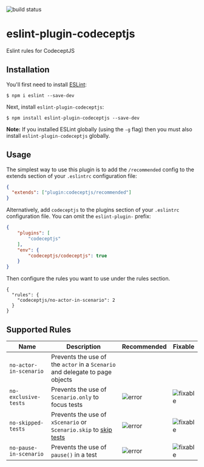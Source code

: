 ![build status](https://travis-ci.org/poenneby/eslint-plugin-codeceptjs.svg?branch=master)

# eslint-plugin-codeceptjs

Eslint rules for CodeceptJS

## Installation

You'll first need to install [ESLint](http://eslint.org):

```
$ npm i eslint --save-dev
```

Next, install `eslint-plugin-codeceptjs`:

```
$ npm install eslint-plugin-codeceptjs --save-dev
```

**Note:** If you installed ESLint globally (using the `-g` flag) then you must also install `eslint-plugin-codeceptjs` globally.

## Usage

The simplest way to use this plugin is to add the `/recommended` config to the extends section of your `.eslintrc` configuration file:

```json
{
  "extends": ["plugin:codeceptjs/recommended"]
}
```

Alternatively, add `codeceptjs` to the plugins section of your `.eslintrc` configuration file. You can omit the `eslint-plugin-` prefix:

```json
{
    "plugins": [
        "codeceptjs"
    ],
    "env": {
        "codeceptjs/codeceptjs": true
    }
}
```

Then configure the rules you want to use under the rules section.

```
{
  "rules": {
    "codeceptjs/no-actor-in-scenario": 2
  }
}
```
## Supported Rules

| Name | Description | Recommended | Fixable |
|------|-------------|-------------|---------|
| `no-actor-in-scenario` | Prevents the use of the `actor` in a `Scenario` and delegate to page objects | | |
| `no-exclusive-tests` | Prevents the use of `Scenario.only` to focus tests | ![error] | ![fixable] |
| `no-skipped-tests` | Prevents the use of `xScenario` or `Scenario.skip` to [skip tests][1] | ![error] | ![fixable] |
| `no-pause-in-scenario` | Prevents the use of `pause()` in a test | ![error] | ![fixable] |

  [1]: https://codecept.io/basics/#skipping

  [fixable]: https://img.shields.io/badge/-fixable-green.svg
  [warn]: https://img.shields.io/badge/-warn-yellow.svg
  [error]: https://img.shields.io/badge/-error-red.svg
